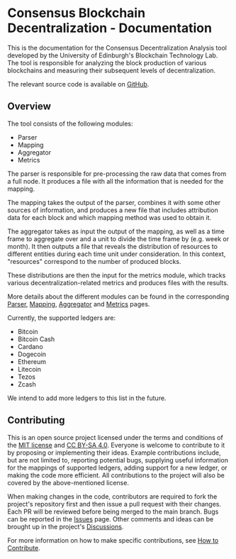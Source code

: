 # Consensus Blockchain Decentralization - Documentation

This is the documentation for the Consensus Decentralization Analysis tool developed by the University of Edinburgh's 
Blockchain Technology Lab. The tool is responsible for analyzing the block production of various blockchains and measuring their 
subsequent levels of decentralization.

The relevant source code is available on [GitHub](https://github.com/Blockchain-Technology-Lab/consensus-decentralization).

## Overview
The tool consists of the following modules:

- Parser
- Mapping
- Aggregator
- Metrics

The parser is responsible for pre-processing the raw data that comes from a full node. It produces a file
with all the information that is needed for the mapping.

The mapping takes the output of the parser, combines it with some other sources of information, and produces a new 
file that includes attribution data for each block and which mapping method was used to obtain it.

The aggregator takes as input the output of the mapping, as well as a time frame to aggregate over and a unit to 
divide the time frame by (e.g. week or month).
It then outputs a file that reveals the distribution of resources to different entities during each time unit under 
consideration.
In this context, "resources" correspond to the number of produced blocks.

These distributions are then the input for the metrics module, which tracks various
decentralization-related metrics and produces files with the results.

More details about the different modules can be found in the corresponding [Parser](parsers.md), [Mapping](mappings.md),
[Aggregator](aggregator.md) and [Metrics](metrics.md) pages.

Currently, the supported ledgers are:

- Bitcoin
- Bitcoin Cash
- Cardano
- Dogecoin
- Ethereum 
- Litecoin
- Tezos
- Zcash

We intend to add more ledgers to this list in the future.

## Contributing

This is an open source project licensed under the terms and conditions of the 
[MIT license](https://github.com/Blockchain-Technology-Lab/consensus-decentralization/blob/main/LICENSE) and
[CC BY-SA 4.0](https://creativecommons.org/licenses/by-sa/4.0/). 
Everyone is welcome to contribute to it by proposing or implementing their
ideas. Example contributions include, but are not limited to, reporting
potential bugs, supplying useful information for the mappings of supported
ledgers, adding support for a new ledger, or making the code more efficient.
All contributions to the project will also be covered by the above-mentioned
license.

When making changes in the code, contributors are required to fork the project's repository first and then issue a pull 
request with their changes. Each PR will be reviewed before being merged to the main branch. Bugs can be reported 
in the [Issues](https://github.com/Blockchain-Technology-Lab/consensus-decentralization/issues) page. 
Other comments and ideas can be brought up in the project's
[Discussions](https://github.com/Blockchain-Technology-Lab/consensus-decentralization/discussions).

For more information on how to make specific contributions, see [How to Contribute](contribute.md).